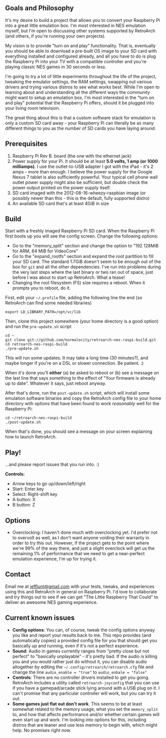 ## Goals and Philosophy

It's my desire to build a project that allows you to convert your Raspberry Pi into a great little emulation box. I'm most interested in NES emulation myself, but I'm open to discussing other systems supported by RetroArch (and others, if you're running your own projects).

My vision is to provide "turn on and play" functionality. That is, eventually you should be able to download a pre-built OS image to your SD card with everything installed and configured already, and all you have to do is plug the Raspberry Pi into your TV with a compatible controller and you're playing classic NES games in 30 seconds or less.

I'm going to try a lot of little experiments throughout the life of the project, tweaking the emulator settings, the RAM settings, swapping out various drivers and trying various distros to see what works best. While I'm open to learning about and understanding all the different ways the community might want to setup an emulation box, I'm most interested in the "turn on and play" potential that the Raspberry Pi offers, should it be plugged into your living room television.

The great thing about this is that a custom software stack for emulation is only a custom SD card away - your Raspberry Pi can literally be as many different things to you as the number of SD cards you have laying around.

## Prerequisites

1. Raspberry Pi Rev B. board (the one with the ethernet jack)
2. Power supply for your Pi. It should be at least **5.0 volts, 1 amp (or 1000 milliamps)**. I use the outlet-to-USB adapter I got with the iPad - it's 2 amps - more than enough. I believe the power supply for the Google Nexus 7 tablet is also sufficiently powerful. Your typical cell phone wall outlet power supply might also be sufficient, but double check the power output printed on the power supply itself.
3. SD card imaged with the 2012-08-16-wheezy-raspbian image (or possibly newer than this - this is the default, fully supported distro)
4. An available SD card that's at least 4GiB in size

## Build

Start with a freshly imaged Raspberry Pi SD card. When the Raspberry Pi first boots up you will see the config screen. Change the following options:

* Go to the "memory_split" section and change the option to "192 128MiB for ARM, 64 MiB for VideoCore"
* Go to the "expand_rootfs" section and expand the root partition to fill your SD card. The standard 1.7GiB doesn't seem to be enough out of the box for `git` and all the other dependencies. I've run into problems during the very last steps where the last binary or two ran out of space, just before I was about to start up RetroArch. What a tease!
* Changing the root filesystem (FS) size requires a reboot. When it prompts you to reboot, do it.

First, edit your `~/.profile` file, adding the following line the end (so RetroArch can find some needed libraries)

    export LD_LIBRARY_PATH=/opt/vc/lib

Then, clone this project somewhere (your home directory is a good option) and run the `pre-update.sh` script

    cd ~
    git clone git://github.com/normalocity/retroarch-nes-raspi-build.git
    cd retroarch-nes-raspi-build
    ./pre-update.sh

This will run some updates. It may take a long time (30 minutes?), and maybe longer if you're on a DSL or slower connection. Be patient. :)

When it's done you'll **either** (a) be asked to reboot or (b) see a message on the last line that says something to the effect of "Your firmware is already up to date". Whatever it says, just reboot anyway.

After that's done, run the `post-update.sh` script, which will install some emulation software binaries and copy the RetroArch config file to your home directory with options that have been found to work *reasonably* well for the Raspberry Pi:

    cd ~/retroarch-nes-raspi-build
    ./post-update.sh
    
When that's done, you should see a message on your screen explaining how to launch RetroArch.

## Play!

...and please report issues that you run into. :)

**Controls:**

* Arrow keys to go up/down/left/right
* Start: Enter key
* Select: Right-shift key
* A button: X
* B button: Z

## Options

* Overclocking: I haven't done much with overclocking yet. I'd prefer not to overvolt as well, as I don't want anyone voiding their warranty in order to try this out. However, if the project gets to the point where we're 99% of the way there, and just a slight overclock will get us the remaining 1% of performance that we need to get a near-perfect emulation experience, I'm up for trying it.

## Contact

Email me at jefflunt@gmail.com with your tests, tweaks, and experiences using this and RetroArch in general on Raspberry Pi. I'd love to collaborate and try things out to see if we can get "The Little Raspberry That Could" to deliver an awesome NES gaming experience.

## Current known issues

* **Config options**: You can, of course, tweak the config options anyway you like and report your results back to me. This repo provides (and automatically copies) a provided config file for you that should get you basically up and running, even if it's not a perfect experience.
* **Sound**: Audio in games currently ranges from "pretty close but not perfect" to "basically unplayable" - it's pretty bad. If the audio is killing you and you would rather just do without it, you can disable audio altogether by editing the `~/.config/retroarch/retroarch.cfg` file and change the line `audio_enable = "true"` to `audio_enbale = "false"`
* **Controls**: There are no controller drivers installed to get you going. RetroArch includes a utility called `retroarch-joyconfig` that you can use if you have a gamepad/arcade stick lying around with a USB plug on it. I can't promise that any particular controller will work, but you can try it out.
* **Some games just flat out don't work**. This seems to be at least somewhat related to the memory usage, what you set the `memory_split` to, and how that affects performance and/or whether certain games will even start up and work. I'm looking into options for this, including distros that are leaner and use less memory to begin with, which might help. No promises right now.